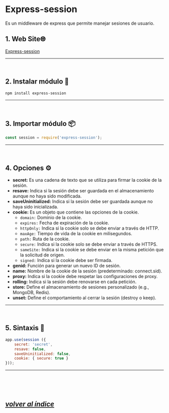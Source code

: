 # Express-session
Es un middleware de express que permite manejar sesiones de usuario.

## 1. Web Site🌐
[Express-session](https://www.npmjs.com/package/express-session)

---
<br>

## 2. Instalar módulo 🔧
`npm install express-session`

---
<br>

## 3. Importar módulo 📦
```javascript
const session = require('express-session');
```
---
<br>

## 4. Opciones ⚙️
- **secret:** Es una cadena de texto que se utiliza para firmar la cookie de la sesión.
- **resave:** Indica si la sesión debe ser guardada en el almacenamiento aunque no haya sido modificada.
- **saveUninitialized:** Indica si la sesión debe ser guardada aunque no haya sido inicializada.
- **cookie:** Es un objeto que contiene las opciones de la cookie.
  - `domain:` Dominio de la cookie.
  - `expires:` Fecha de expiración de la cookie.
  - `httpOnly:` Indica si la cookie solo se debe enviar a través de HTTP.
  - `maxAge:` Tiempo de vida de la cookie en milisegundos.
  - `path:` Ruta de la cookie.
  - `secure:` Indica si la cookie solo se debe enviar a través de HTTPS.
  - `sameSite:` Indica si la cookie se debe enviar en la misma petición que la solicitud de origen.
  - `signed:` Indica si la cookie debe ser firmada.
- **genid:** Función para generar un nuevo ID de sesión.
- **name:** Nombre de la cookie de la sesión (predeterminado: connect.sid).
- **proxy:** Indica si la cookie debe respetar las configuraciones de proxy.
- **rolling:** Indica si la sesión debe renovarse en cada petición.
- **store:** Define el almacenamiento de sesiones personalizado (e.g., MongoDB, Redis).
- **unset:** Define el comportamiento al cerrar la sesión (destroy o keep).
---
<br>

## 5. Sintaxis 📝
```javascript
app.use(session ({
    secret: 'secret',
    resave: false,
    saveUninitialized: false,
    cookie: { secure: true }
}));
```
---
<br><br><br>

## *[volver al índice](../../../index.md)*
